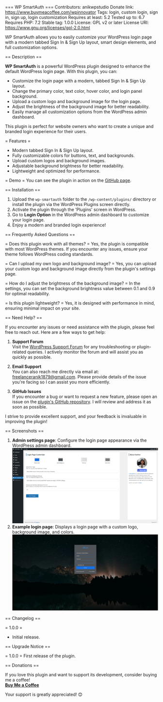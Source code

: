 === WP SmartAuth ===
Contributors: anikwpstudio
Donate link: https://www.buymeacoffee.com/wpinnovator
Tags: login, custom login, sign in, sign up, login customization
Requires at least: 5.2
Tested up to: 6.7
Requires PHP: 7.2
Stable tag: 1.0.0
License: GPL v2 or later
License URI: https://www.gnu.org/licenses/gpl-2.0.html

WP SmartAuth allows you to easily customize your WordPress login page with a modern tabbed Sign In & Sign Up layout, smart design elements, and full customization options.

== Description ==

**WP SmartAuth** is a powerful WordPress plugin designed to enhance the default WordPress login page. With this plugin, you can:

- Customize the login page with a modern, tabbed Sign In & Sign Up layout.
- Change the primary color, text color, hover color, and login panel background.
- Upload a custom logo and background image for the login page.
- Adjust the brightness of the background image for better readability.
- Easily manage all customization options from the WordPress admin dashboard.

This plugin is perfect for website owners who want to create a unique and branded login experience for their users.

= Features =
- Modern tabbed Sign In & Sign Up layout.
- Fully customizable colors for buttons, text, and backgrounds.
- Upload custom logos and background images.
- Adjustable background brightness for better readability.
- Lightweight and optimized for performance.

= Demo =
You can see the plugin in action on the [GitHub page](https://github.com/MD-ANIKS).

== Installation ==

1. Upload the `wp-smartauth` folder to the `/wp-content/plugins/` directory or install the plugin via the WordPress Plugins screen directly.
2. Activate the plugin through the 'Plugins' screen in WordPress.
3. Go to **Login Option** in the WordPress admin dashboard to customize your login page.
4. Enjoy a modern and branded login experience!

== Frequently Asked Questions ==

= Does this plugin work with all themes? =
Yes, the plugin is compatible with most WordPress themes. If you encounter any issues, ensure your theme follows WordPress coding standards.

= Can I upload my own logo and background image? =
Yes, you can upload your custom logo and background image directly from the plugin's settings page.

= How do I adjust the brightness of the background image? =
In the settings, you can set the background brightness value between 0.1 and 0.9 for optimal readability.

= Is this plugin lightweight? =
Yes, it is designed with performance in mind, ensuring minimal impact on your site.

== Need Help? ==

If you encounter any issues or need assistance with the plugin, please feel free to reach out. Here are a few ways to get help:

1. **Support Forum**  
   Visit the [WordPress Support Forum](https://wordpress.org/support/plugin/wp-smartauth) for any troubleshooting or plugin-related queries. I actively monitor the forum and will assist you as quickly as possible.

2. **Email Support**  
   You can also reach me directly via email at: [freelanceranik1879@gmail.com](mailto:freelanceranik1879@gmail.com). Please provide details of the issue you're facing so I can assist you more efficiently.

3. **GitHub Issues**  
   If you encounter a bug or want to request a new feature, please open an issue on the [plugin's GitHub repository](https://github.com/MD-ANIKS/wp-smartauth/issues). I will review and address it as soon as possible.

I strive to provide excellent support, and your feedback is invaluable in improving the plugin!

== Screenshots ==

1. **Admin settings page**: Configure the login page appearance via the WordPress admin dashboard.
![WP SmartAuth Admin settings page Screenshot](screenshots/screenshot_1.png)
2. **Example login page**: Displays a login page with a custom logo, background image, and colors.
![WP SmartAuth login page Screenshot](screenshots/screenshot_2.png)


== Changelog ==

= 1.0.0 =
* Initial release.

== Upgrade Notice ==

= 1.0.0 =
First release of the plugin.

== Donations ==

If you love this plugin and want to support its development, consider buying me a coffee!  
**[Buy Me a Coffee](https://www.buymeacoffee.com/wpinnovator)**  

Your support is greatly appreciated! 😊
